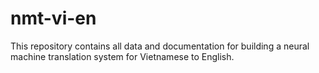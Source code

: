 # nmt-vi-en
This repository contains all data and documentation for building a neural machine translation system for Vietnamese to English.

